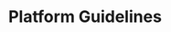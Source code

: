 ---
title: Platform Guidelines
description: Official platform guideliens and conducts for Sayonika.
---